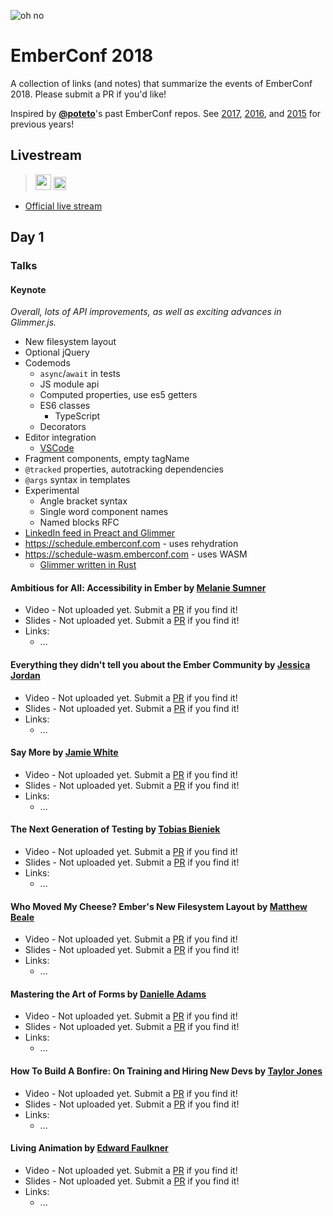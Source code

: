 ![oh no](https://user-images.githubusercontent.com/914228/37348426-431dcaa6-2691-11e8-9e41-91fb5a5f0e5c.png)

# EmberConf 2018

A collection of links (and notes) that summarize the events of EmberConf 2018. Please submit a PR if you'd like!

Inspired by [**@poteto**](https://github.com/poteto)'s past EmberConf repos. See [2017](https://github.com/poteto/emberconf-2017), [2016](https://github.com/poteto/emberconf-2016), and [2015](https://github.com/poteto/emberconf-2015) for previous years!

## Livestream

> <img alt="" src="https://user-images.githubusercontent.com/914228/34072730-9d2d0bcc-e25a-11e7-9ab5-405ddce05303.gif" width="25"> <img alt="" src="https://user-images.githubusercontent.com/914228/34072749-07a8ab50-e25b-11e7-80ba-d0f6250aad11.png" width="20.5">

- [Official live stream](https://www.youtube.com/watch?v=qfnkDyHVJzs&feature=youtu.be)

## Day 1

### Talks

#### Keynote

_Overall, lots of API improvements, as well as exciting advances in Glimmer.js._

- New filesystem layout
- Optional jQuery
- Codemods
  - `async`/`await` in tests
  - JS module api
  - Computed properties, use es5 getters
  - ES6 classes
    - TypeScript
  - Decorators
- Editor integration
  - [VSCode](https://code.visualstudio.com/docs/languages/typescript)
- Fragment components, empty tagName
- `@tracked` properties, autotracking dependencies
- `@args` syntax in templates
- Experimental
  - Angle bracket syntax
  - Single word component names
  - Named blocks RFC
- [LinkedIn feed in Preact and Glimmer](https://engineering.linkedin.com/blog/2018/03/how-we-built-the-same-app-twice-with-preact-and-glimmerjs)
- https://schedule.emberconf.com - uses rehydration
- https://schedule-wasm.emberconf.com - uses WASM
  - [Glimmer written in Rust](https://github.com/glimmerjs/glimmer-vm/pull/752)

#### Ambitious for All: Accessibility in Ember by [Melanie Sumner]()

- Video - Not uploaded yet. Submit a [PR](https://github.com/nucleartide/emberconf-2018/pulls) if you find it!
- Slides - Not uploaded yet. Submit a [PR](https://github.com/nucleartide/emberconf-2018/pulls) if you find it!
- Links:
  - ...

#### Everything they didn't tell you about the Ember Community by [Jessica Jordan]()

- Video - Not uploaded yet. Submit a [PR](https://github.com/nucleartide/emberconf-2018/pulls) if you find it!
- Slides - Not uploaded yet. Submit a [PR](https://github.com/nucleartide/emberconf-2018/pulls) if you find it!
- Links:
  - ...

#### Say More by [Jamie White]()

- Video - Not uploaded yet. Submit a [PR](https://github.com/nucleartide/emberconf-2018/pulls) if you find it!
- Slides - Not uploaded yet. Submit a [PR](https://github.com/nucleartide/emberconf-2018/pulls) if you find it!
- Links:
  - ...

#### The Next Generation of Testing by [Tobias Bieniek]()

- Video - Not uploaded yet. Submit a [PR](https://github.com/nucleartide/emberconf-2018/pulls) if you find it!
- Slides - Not uploaded yet. Submit a [PR](https://github.com/nucleartide/emberconf-2018/pulls) if you find it!
- Links:
  - ...

#### Who Moved My Cheese? Ember's New Filesystem Layout by [Matthew Beale]()

- Video - Not uploaded yet. Submit a [PR](https://github.com/nucleartide/emberconf-2018/pulls) if you find it!
- Slides - Not uploaded yet. Submit a [PR](https://github.com/nucleartide/emberconf-2018/pulls) if you find it!
- Links:
  - ...

#### Mastering the Art of Forms by [Danielle Adams]()

- Video - Not uploaded yet. Submit a [PR](https://github.com/nucleartide/emberconf-2018/pulls) if you find it!
- Slides - Not uploaded yet. Submit a [PR](https://github.com/nucleartide/emberconf-2018/pulls) if you find it!
- Links:
  - ...

#### How To Build A Bonfire: On Training and Hiring New Devs by [Taylor Jones]()

- Video - Not uploaded yet. Submit a [PR](https://github.com/nucleartide/emberconf-2018/pulls) if you find it!
- Slides - Not uploaded yet. Submit a [PR](https://github.com/nucleartide/emberconf-2018/pulls) if you find it!
- Links:
  - ...

#### Living Animation by [Edward Faulkner]()

- Video - Not uploaded yet. Submit a [PR](https://github.com/nucleartide/emberconf-2018/pulls) if you find it!
- Slides - Not uploaded yet. Submit a [PR](https://github.com/nucleartide/emberconf-2018/pulls) if you find it!
- Links:
  - ...

